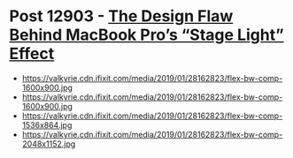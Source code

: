# Post 12903 - [The Design Flaw Behind MacBook Pro&#8217;s &#8220;Stage Light&#8221; Effect](https://www.ifixit.com/News/12903/flexgate)

- https://valkyrie.cdn.ifixit.com/media/2019/01/28162823/flex-bw-comp-1600x900.jpg
- https://valkyrie.cdn.ifixit.com/media/2019/01/28162823/flex-bw-comp-1600x900.jpg
- https://valkyrie.cdn.ifixit.com/media/2019/01/28162823/flex-bw-comp-1536x864.jpg
- https://valkyrie.cdn.ifixit.com/media/2019/01/28162823/flex-bw-comp-2048x1152.jpg
